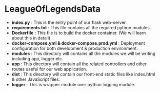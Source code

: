 # LeagueOfLegendsData

- **index.py** : This is the entry point of our flask web-server.
- **requirements.txt** : This file contains all the required python modules.
- **Dockerfile** : This file is to build the docker container. (We will learn about this in detail)
- **docker-compose.yml & docker-compose.prod.yml** : Deployment configuration for both development & production environment.
- **modules** : This directory will contains all the modules we will be writing including app, logger etc.
- **app** : This directory will contain all the related controllers and other routes useful for our web application.
- **dist** : This directory will contain our front-end static files like index.html & other JavaScript files.
- **logger** : This is wrapper module over python logging module.

